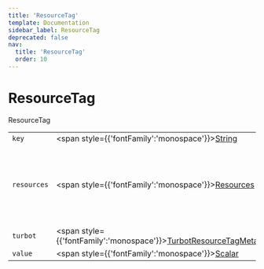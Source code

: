 ```yaml
---
title: 'ResourceTag'
template: Documentation
sidebar_label: ResourceTag
deprecated: false
nav:
  title: 'ResourceTag'
  order: 10
---
```


# ResourceTag

<div style={{'fontFamily':'monospace'}}><span style={{'fontSize':'1.5rem','fontWeight':500}}>ResourceTag</span></div>





| | | |
| -- | -- | -- |
| `key` | <span style={{'fontFamily':'monospace'}}><a href="/guardrails/docs/reference/graphql/scalar/String">String</a></span> |  |
| `resources` | <span style={{'fontFamily':'monospace'}}><a href="/guardrails/docs/reference/graphql/object/Resources">Resources</a></span> | The `resources` that contain this `Tag` i.e. key/value pair. |
| `turbot` | <span style={{'fontFamily':'monospace'}}><a href="/guardrails/docs/reference/graphql/object/TurbotResourceTagMetadata">TurbotResourceTagMetadata</a></span> |  |
| `value` | <span style={{'fontFamily':'monospace'}}><a href="/guardrails/docs/reference/graphql/scalar/Scalar">Scalar</a></span> |  |